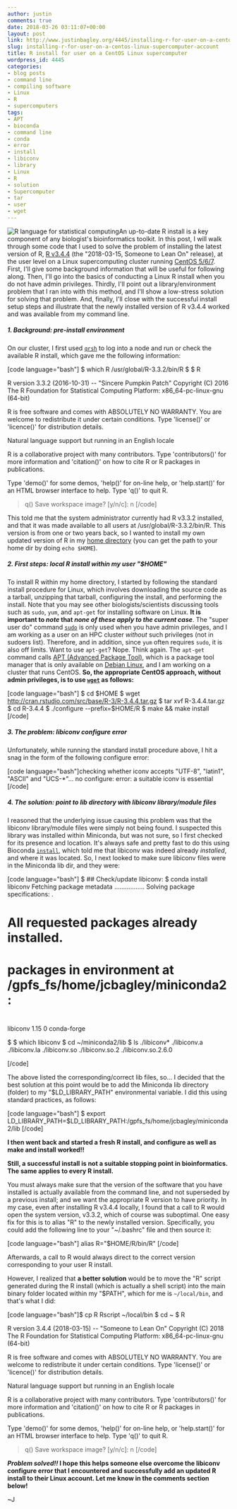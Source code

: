```yaml
---
author: justin
comments: true
date: 2018-03-26 03:11:07+00:00
layout: post
link: http://www.justinbagley.org/4445/installing-r-for-user-on-a-centos-linux-supercomputer-account
slug: installing-r-for-user-on-a-centos-linux-supercomputer-account
title: R install for user on a CentOS Linux supercomputer
wordpress_id: 4445
categories:
- blog posts
- command line
- compiling software
- Linux
- R
- supercomputers
tags:
- APT
- bioconda
- command line
- conda
- error
- install
- libiconv
- library
- Linux
- R
- solution
- Supercomputer
- tar
- user
- wget
---
```


![R language for statistical computing](http://www.justinbagley.org/wp-content/uploads/2017/06/R-logo-image.png)An up-to-date R install is a key component of any biologist's bioinformatics toolkit. In this post, I will walk through some code that I used to solve the problem of installing the latest version of R, [R v3.4.4](https://cran.r-project.org) (the "2018-03-15, Someone to Lean On" release), at the user level on a Linux supercomputing cluster running [CentOS 5/6/7](https://www.centos.org). First, I'll give some background information that will be useful for following along. Then, I'll go into the basics of conducting a Linux R install when you do not have admin privileges. Thirdly, I'll point out a library/environment problem that I ran into with this method, and I'll show a low-stress solution for solving that problem. And, finally, I'll close with the successful install setup steps and illustrate that the newly installed version of R v3.4.4 worked and was available from my command line.





##### 1. Background: pre-install environment



On our cluster, I first used [`qrsh`](http://gridscheduler.sourceforge.net/howto/basic_usage.html) to log into a node and run or check the available R install, which gave me the following information:

[code language="bash"]
$ which R
/usr/global/R-3.3.2/bin/R
$
$ R

R version 3.3.2 (2016-10-31) -- "Sincere Pumpkin Patch"
Copyright (C) 2016 The R Foundation for Statistical Computing
Platform: x86_64-pc-linux-gnu (64-bit)

R is free software and comes with ABSOLUTELY NO WARRANTY.
You are welcome to redistribute it under certain conditions.
Type 'license()' or 'licence()' for distribution details.

  Natural language support but running in an English locale

R is a collaborative project with many contributors.
Type 'contributors()' for more information and
'citation()' on how to cite R or R packages in publications.

Type 'demo()' for some demos, 'help()' for on-line help, or
'help.start()' for an HTML browser interface to help.
Type 'q()' to quit R.

> q()
Save workspace image? [y/n/c]: n
[/code]

This told me that the system administrator currently had R v3.3.2 installed, and that it was made available to all users at /usr/global/R-3.3.2/bin/R. This version is from one or two years back, so I wanted to install my own updated version of R in my [home directory](http://www.linfo.org/home_directory.html) (you can get the path to your home dir by doing `echo $HOME`). 



##### 2. First steps: local R install within my user "$HOME"



To install R within my home directory, I started by following the standard install procedure for Linux, which involves downloading the source code as a tarball, unzipping that tarball, configuring the install, and performing the install. Note that you may see other biologists/scientists discussing tools such as `sudo`, `yum`, and `apt-get` for installing software on Linux. **It is important to _note_ that _none of these apply to the current case_**. The "super user do" command [`sudo`](https://linuxacademy.com/blog/linux/linux-commands-for-beginners-sudo/) is only used when you have admin privileges, and I am working as a user on an HPC cluster _without_ such privileges (not in sudoers list). Therefore, and in addition, since `yum` often requires `sudo`, it is also off limits. Want to use `apt-get`? Nope. Think again. The `apt-get` command calls [APT (Advanced Package Tool)](https://wiki.debian.org/Apt), which is a package tool manager that is only available on [Debian Linux](https://www.debian.org), and I am working on a cluster that runs CentOS. **So, the appropriate CentOS approach, without admin privileges, is to use [`wget`](https://www.gnu.org/software/wget/) as follows:**

[code language="bash"]
$ cd $HOME
$ wget http://cran.rstudio.com/src/base/R-3/R-3.4.4.tar.gz
$ tar xvf R-3.4.4.tar.gz
$ cd R-3.4.4
$ ./configure --prefix=$HOME/R
$ make && make install
[/code]



##### 3. The problem: libiconv configure error



Unfortunately, while running the standard install procedure above, I hit a snag in the form of the following configure error:

[code language="bash"]checking whether iconv accepts "UTF-8", "latin1", "ASCII" and "UCS-*"... no
     configure: error: a suitable iconv is essential
[/code]



##### 4. The solution: point to lib directory with libiconv library/module files



I reasoned that the underlying issue causing this problem was that the libiconv library/module files were simply not being found. I suspected this library was installed within Miniconda, but was not sure, so I first checked for its presence and location. It's always safe and pretty fast to do this using Bioconda [`install`](https://bioconda.github.io), which told me that libiconv was indeed already _installed_, and where it was located. So, I next looked to make sure libiconv files were in the Miniconda lib dir, and they were:

[code language="bash"]
$ ## Check/update libiconv:
$ conda install libiconv
Fetching package metadata .................
Solving package specifications: .

# All requested packages already installed.
# packages in environment at /gpfs_fs/home/jcbagley/miniconda2:
#
libiconv                  1.15                          0    conda-forge

$
$ which libiconv
$ cd ~/miniconda2/lib
$ ls ./libiconv*
./libiconv.a  ./libiconv.la  ./libiconv.so  ./libiconv.so.2  ./libiconv.so.2.6.0

[/code]

The above listed the corresponding/correct lib files, so... I decided that the best solution at this point would be to add the Miniconda lib directory (folder) to my "$LD_LIBRARY_PATH" environmental variable. I did this using standard practices, as follows:

[code language="bash"]
$ export LD_LIBRARY_PATH=$LD_LIBRARY_PATH:/gpfs_fs/home/jcbagley/miniconda2/lib
[/code]



**I then went back and started a fresh R install, and configure as well as make and install worked!!**



**Still, a successful install is not a suitable stopping point in bioinformatics. The same applies to every R install.**

You must always make sure that the version of the software that you have installed is actually available from the command line, and not superseded by a previous install; and we want the appropriate R version to have priority. In my case, even after installing R v3.4.4 locally, I found that a call to R would open the system version, v3.3.2, which of course was suboptimal. One easy fix for this is to alias "R" to the newly installed version. Specifically, you could add the following line to your "~/.bashrc" file and then source it:

[code language="bash"]
alias R="$HOME/R/bin/R"
[/code]

Afterwards, a call to R would always direct to the correct version corresponding to your user R install.

However, I realized that **a better solution** would be to move the "R" script generated during the R install (which is actually a shell script) into the main binary folder located within my "$PATH", which for me is `~/local/bin`, and that's what I did: 

[code language="bash"]$ cp R Rscript ~/local/bin
$ cd ~
$ R

R version 3.4.4 (2018-03-15) -- "Someone to Lean On"
Copyright (C) 2018 The R Foundation for Statistical Computing
Platform: x86_64-pc-linux-gnu (64-bit)

R is free software and comes with ABSOLUTELY NO WARRANTY.
You are welcome to redistribute it under certain conditions.
Type 'license()' or 'licence()' for distribution details.

  Natural language support but running in an English locale

R is a collaborative project with many contributors.
Type 'contributors()' for more information and
'citation()' on how to cite R or R packages in publications.

Type 'demo()' for some demos, 'help()' for on-line help, or
'help.start()' for an HTML browser interface to help.
Type 'q()' to quit R.

> q()
Save workspace image? [y/n/c]: n
[/code]



**_Problem solved!!_ I hope this helps someone else overcome the libiconv configure error that I encountered and successfully add an updated R install to their Linux account. Let me know in the comments section below!**

~J
